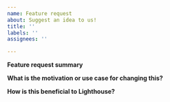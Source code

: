 ```yaml
---
name: Feature request
about: Suggest an idea to us!
title: ''
labels: ''
assignees: ''

---
```


<!-- Before creating an feature request please make sure you are using the latest version. -->

<!-- If this is a new audit please review the audit doc https://github.com/GoogleChrome/lighthouse/blob/main/docs/new-audits.md -->

**Feature request summary**
<!-- Describe what you want to be added -->
<!-- Are you willing to work on this yourself? -->


**What is the motivation or use case for changing this?**


**How is this beneficial to Lighthouse?**
